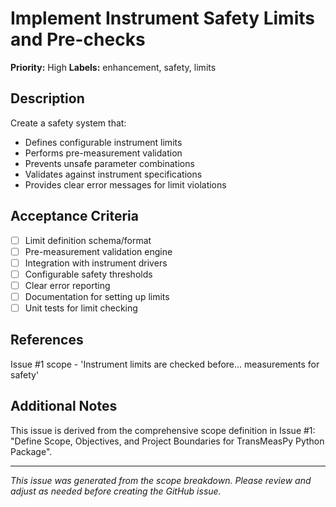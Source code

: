 # Implement Instrument Safety Limits and Pre-checks

**Priority:** High
**Labels:** enhancement, safety, limits

## Description

Create a safety system that:
- Defines configurable instrument limits
- Performs pre-measurement validation
- Prevents unsafe parameter combinations
- Validates against instrument specifications
- Provides clear error messages for limit violations

## Acceptance Criteria

- [ ] Limit definition schema/format
- [ ] Pre-measurement validation engine
- [ ] Integration with instrument drivers
- [ ] Configurable safety thresholds
- [ ] Clear error reporting
- [ ] Documentation for setting up limits
- [ ] Unit tests for limit checking

## References

Issue #1 scope - 'Instrument limits are checked before... measurements for safety'

## Additional Notes

This issue is derived from the comprehensive scope definition in Issue #1: "Define Scope, Objectives, and Project Boundaries for TransMeasPy Python Package".

---

*This issue was generated from the scope breakdown. Please review and adjust as needed before creating the GitHub issue.*
